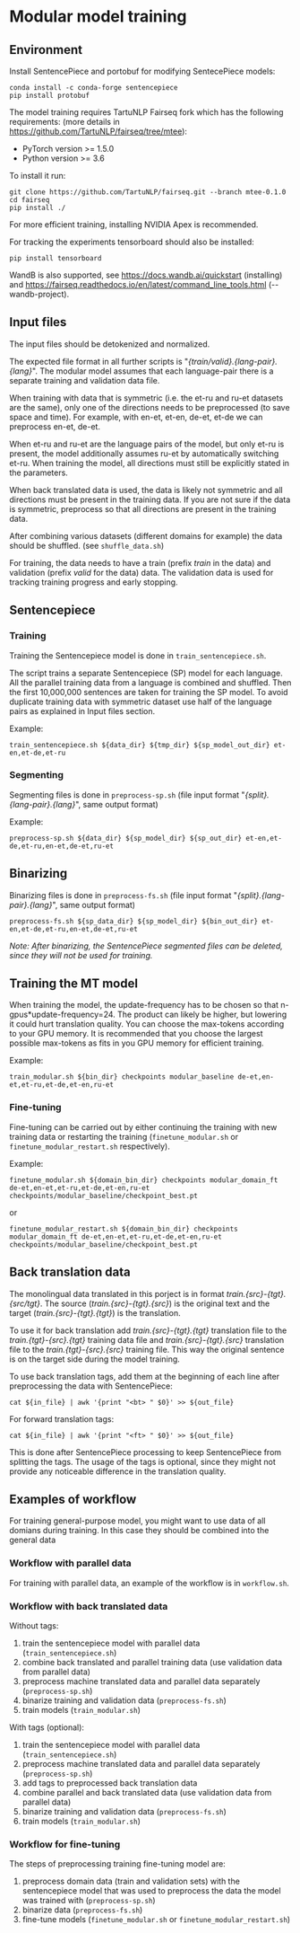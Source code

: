 # Modular model training

## Environment

Install SentencePiece and portobuf for modifying SentecePiece models:
```
conda install -c conda-forge sentencepiece
pip install protobuf 
```


The model training requires TartuNLP Fairseq fork which has the following requirements:
 (more details in https://github.com/TartuNLP/fairseq/tree/mtee):

* PyTorch version >= 1.5.0
* Python version >= 3.6

To install it run:

```
git clone https://github.com/TartuNLP/fairseq.git --branch mtee-0.1.0
cd fairseq
pip install ./
```

For more efficient training, installing NVIDIA Apex is recommended.

For tracking the experiments tensorboard should also be installed:
```
pip install tensorboard
```

WandB is also supported, see https://docs.wandb.ai/quickstart (installing) and https://fairseq.readthedocs.io/en/latest/command_line_tools.html (--wandb-project).


## Input files

The input files should be detokenized and normalized.

The expected file format in all further scripts is "*{train/valid}.{lang-pair}.{lang}*". 
The modular model assumes that each language-pair there is a separate training and validation data file. 


When training with data that is symmetric (i.e. the et-ru and ru-et datasets are the same), only one of the directions needs to be preprocessed (to save space and time).
For example, with en-et, et-en, de-et, et-de we can preprocess en-et, de-et.

When et-ru and ru-et are the language pairs of the model, but only et-ru is present, the model additionally assumes ru-et by automatically
switching et-ru. When training the model, all directions must still be explicitly stated in the parameters.

When back translated data is used, the data is likely not symmetric and all directions must be present in the training data.
If you are not sure if the data is symmetric, preprocess so that all directions are present in the training data.


After combining various datasets (different domains for example) the data should be shuffled. (see `shuffle_data.sh`)

For training, the data needs to have a train (prefix *train* in the data) and validation (prefix *valid* for the data) data.
The validation data is used for tracking training progress and early stopping.

## Sentencepiece

### Training
Training the Sentencepiece model is done in `train_sentencepiece.sh`.

The script trains a separate Sentencepiece (SP) model for each language. All the parallel training data from a language is combined and shuffled.
Then the first 10,000,000 sentences are taken for training the SP model. To avoid duplicate training data with symmetric dataset
 use half of the language pairs as explained in Input files section.
 
Example:
```
train_sentencepiece.sh ${data_dir} ${tmp_dir} ${sp_model_out_dir} et-en,et-de,et-ru
```
 
### Segmenting

Segmenting files is done in `preprocess-sp.sh` (file input format "*{split}.{lang-pair}.{lang}*", same output format)

Example:
```
preprocess-sp.sh ${data_dir} ${sp_model_dir} ${sp_out_dir} et-en,et-de,et-ru,en-et,de-et,ru-et
```

## Binarizing
Binarizing files is done in `preprocess-fs.sh` (file input format "*{split}.{lang-pair}.{lang}*", same output format)

```
preprocess-fs.sh ${sp_data_dir} ${sp_model_dir} ${bin_out_dir} et-en,et-de,et-ru,en-et,de-et,ru-et
```

*Note: After binarizing, the SentencePiece segmented files can be deleted, since they will not be used for training.*

## Training the MT model
When training the model, the update-frequency has to be chosen so that n-gpus*update-frequency=24.
The product can likely be higher, but lowering it could hurt translation quality. 
You can choose the max-tokens according to your GPU memory. It is recommended that you choose the largest possible 
max-tokens as fits in you GPU memory for efficient training.

Example:
```
train_modular.sh ${bin_dir} checkpoints modular_baseline de-et,en-et,et-ru,et-de,et-en,ru-et
```

### Fine-tuning
Fine-tuning can be carried out by either continuing the training with new training data
or restarting the training (`finetune_modular.sh` or `finetune_modular_restart.sh` respectively).

Example:
```
finetune_modular.sh ${domain_bin_dir} checkpoints modular_domain_ft de-et,en-et,et-ru,et-de,et-en,ru-et checkpoints/modular_baseline/checkpoint_best.pt
```
or
```
finetune_modular_restart.sh ${domain_bin_dir} checkpoints modular_domain_ft de-et,en-et,et-ru,et-de,et-en,ru-et checkpoints/modular_baseline/checkpoint_best.pt
```

## Back translation data
The monolingual data translated in this porject is in format *train.{src}-{tgt}.{src/tgt}*. The source (*train.{src}-{tgt}.{src}*) is
the original text and the target (*train.{src}-{tgt}.{tgt}*) is the translation. 

To use it for back translation add *train.{src}-{tgt}.{tgt}* translation file to the *train.{tgt}-{src}.{tgt}* training data file and
*train.{src}-{tgt}.{src}* translation file to the *train.{tgt}-{src}.{src}* training file. This way the original sentence
is on the target side during the model training.


To use back translation tags, add them at the beginning of each line after preprocessing the data with SentencePiece:
```
cat ${in_file} | awk '{print "<bt> " $0}' >> ${out_file}
```
For forward translation tags:
```
cat ${in_file} | awk '{print "<ft> " $0}' >> ${out_file}
```

This is done after SentencePiece processing to keep SentencePiece from splitting the tags. The usage of the tags is optional,
since they might not provide any noticeable difference in the translation quality.


## Examples of workflow

For training general-purpose model, you might want to use data of all domians during training. In
this case they should be combined into the general data

### Workflow with parallel data

For training with parallel data, an example of the workflow is in `workflow.sh`.

### Workflow with back translated data
Without tags:
1. train the sentencepiece model with parallel data (`train_sentencepiece.sh`)
1. combine back translated and parallel training data (use validation data from parallel data)
1. preprocess machine translated data and parallel data separately (`preprocess-sp.sh`)
1. binarize training and validation data (`preprocess-fs.sh`)
1. train models (`train_modular.sh`)

With tags (optional):
1. train the sentencepiece model with parallel data (`train_sentencepiece.sh`)
1. preprocess machine translated data and parallel data separately (`preprocess-sp.sh`)
1. add tags to preprocessed back translation data 
1. combine parallel and back translated data (use validation data from parallel data)
1. binarize training and validation data (`preprocess-fs.sh`)
1. train models (`train_modular.sh`)

### Workflow for fine-tuning
The steps of preprocessing training fine-tuning model are:
1. preprocess domain data (train and validation sets) 
with the sentencepiece model that was used to preprocess the data the model was trained with (`preprocess-sp.sh`)
1. binarize data (`preprocess-fs.sh`)
1. fine-tune models (`finetune_modular.sh` or `finetune_modular_restart.sh`)

